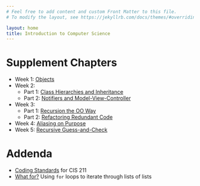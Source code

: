 ```yaml
---
# Feel free to add content and custom Front Matter to this file.
# To modify the layout, see https://jekyllrb.com/docs/themes/#overriding-theme-defaults

layout: home
title: Introduction to Computer Science
---
```


# Supplement Chapters

* Week 1: [Objects](chapters/01_1_Objects.html)
* Week 2: 
  * Part 1: [Class Hierarchies and Inheritance](chapters/02_1_Inheritance)
  * Part 2: [Notifiers and Model-View-Controller](chapters/02_2_Notifiers)
* Week 3: 
  * Part 1: [Recursion the OO Way](chapters/03_1_Recursion)
  * Part 2: [Refactoring Redundant Code](chapters/03_2_Refactor)
* Week 4: [Aliasing on Purpose](chapters/04_1_Alias)
* Week 5: [Recursive Guess-and-Check](chapters/05_1_GuessCheck)

# Addenda

* [Coding Standards](reference/CodingStandards.html) for CIS 211 
* [What for?](chapters/appendix_looploop)  Using `for` loops 
  to iterate through lists of lists


